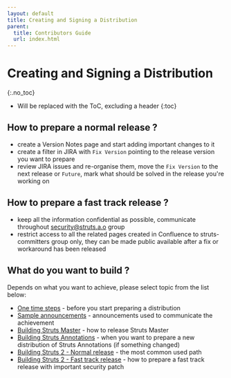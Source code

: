 ```yaml
---
layout: default
title: Creating and Signing a Distribution
parent:
  title: Contributors Guide
  url: index.html
---
```


# Creating and Signing a Distribution
{:.no_toc}

* Will be replaced with the ToC, excluding a header
{:toc}

## How to prepare a normal release ?

- create a Version Notes page and start adding important changes to it
- create a filter in JIRA with `Fix Version` pointing to the release version you want to prepare
- review JIRA issues and re-organise them, move the `Fix Version` to the next release or `Future`, mark what should be 
  solved in the release you're working on

## How to prepare a fast track release ?

- keep all the information confidential as possible, communicate throughout security@struts.a.o group
- restrict access to all the related pages created in Confluence to struts-committers group only, they can be made 
  public available after a fix or workaround has been released

## What do you want to build ?

Depends on what you want to achieve, please select topic from the list below:

- [One time steps](one-time-steps) - before you start preparing a distribution
- [Sample announcements](sample-announcements) - announcements used to communicate the achievement
- [Building Struts Master](building-struts-master) - how to release Struts Master
- [Building Struts Annotations](#PAGE_27832965) - when you want to prepare a new distribution of Struts Annotations (if something changed)
- [Building Struts 2 - Normal release](#PAGE_27832970) - the most common used path
- [Building Struts 2 - Fast track release](#PAGE_27834014) - how to prepare a fast track release with important security patch
